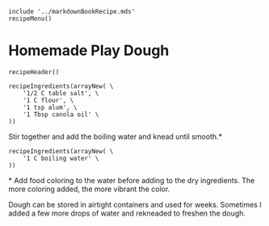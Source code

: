 ~~~ markdown-script
include '../markdownBookRecipe.mds'
recipeMenu()
~~~

# Homemade Play Dough

~~~ markdown-script
recipeHeader()
~~~

~~~ markdown-script
recipeIngredients(arrayNew( \
    '1/2 C table salt', \
    '1 C flour', \
    '1 tsp alum', \
    '1 Tbsp canola oil' \
))
~~~

Stir together and add the boiling water and knead until smooth.\*

~~~ markdown-script
recipeIngredients(arrayNew( \
    '1 C boiling water' \
))
~~~

\* Add food coloring to the water before adding to the dry ingredients. The more coloring added, the
more vibrant the color.

Dough can be stored in airtight containers and used for weeks. Sometimes I added a few more drops of
water and rekneaded to freshen the dough.
